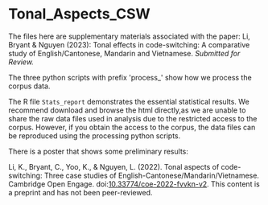 # Tonal_Aspects_CSW

The files here are supplementary materials associated with the paper: Li, Bryant & Nguyen (2023): Tonal effects in code-switching: A  comparative study of English/Cantonese, Mandarin and Vietnamese. *Submitted for Review.*

The three python scripts with prefix 'process_' show how we process the corpus data. 

The R file `Stats_report` demonstrates the essential statistical results. We recommend download and browse the html directly,as we are unable to share the raw data files used in analysis due to the restricted access to the corpus. However, if you obtain the access to the corpus, the data files can be reproduced using the processing python scripts.

There is a poster that shows some preliminary results: 

Li, K., Bryant, C., Yoo, K., & Nguyen, L. (2022). Tonal aspects of code-switching: Three case studies of English-Cantonese/Mandarin/Vietnamese. Cambridge Open Engage. doi:[10.33774/coe-2022-fvvkn-v2](https://www.cambridge.org/engage/coe/article-details/637c039ae70b0a5ea9a5a5c8). This content is a preprint and has not been peer-reviewed.
